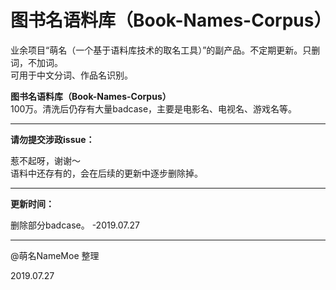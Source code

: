 # 图书名语料库（Book-Names-Corpus）
业余项目“萌名（一个基于语料库技术的取名工具）”的副产品。不定期更新。只删词，不加词。</br>
可用于中文分词、作品名识别。

<strong>图书名语料库（Book-Names-Corpus）</strong></br>
100万。清洗后仍存有大量badcase，主要是电影名、电视名、游戏名等。

---

<strong>请勿提交涉政issue：</strong>

惹不起呀，谢谢～</br>
语料中还存有的，会在后续的更新中逐步删除掉。</br>

---

<strong>更新时间：</strong>

删除部分badcase。 -2019.07.27


---

@萌名NameMoe 整理

2019.07.27

